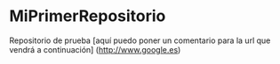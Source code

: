 # MiPrimerRepositorio
Repositorio de prueba
[aquí puedo poner un comentario para la url que vendrá a continuación] (http://www.google.es)

